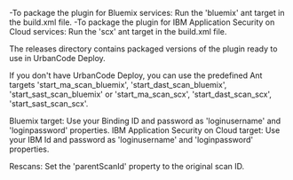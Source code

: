 -To package the plugin for Bluemix services: Run the 'bluemix' ant target in the build.xml file.
-To package the plugin for IBM Application Security on Cloud services: Run the 'scx' ant target in the build.xml file.

The releases directory contains packaged versions of the plugin ready to use in UrbanCode Deploy.

If you don't have UrbanCode Deploy, you can use the predefined Ant targets 'start_ma_scan_bluemix', 'start_dast_scan_bluemix', 'start_sast_scan_bluemix' or 'start_ma_scan_scx', 'start_dast_scan_scx', 'start_sast_scan_scx'.

Bluemix target: Use your Binding ID and password as 'loginusername' and 'loginpassword' properties.
IBM Application Security on Cloud target: Use your IBM Id and password as 'loginusername' and 'loginpassword' properties.

Rescans: Set the 'parentScanId' property to the original scan ID.